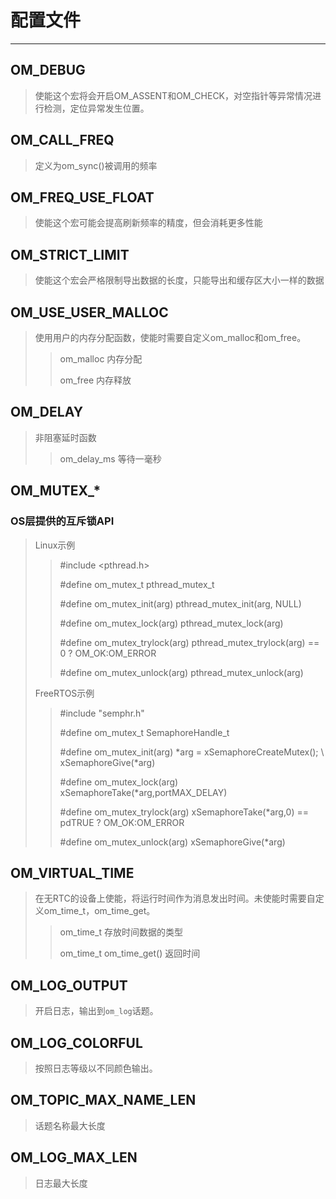 # 配置文件

------

## OM_DEBUG

>使能这个宏将会开启OM_ASSENT和OM_CHECK，对空指针等异常情况进行检测，定位异常发生位置。

## OM_CALL_FREQ

>定义为om_sync()被调用的频率

## OM_FREQ_USE_FLOAT

>使能这个宏可能会提高刷新频率的精度，但会消耗更多性能

## OM_STRICT_LIMIT

>使能这个宏会严格限制导出数据的长度，只能导出和缓存区大小一样的数据

## OM_USE_USER_MALLOC

>使用用户的内存分配函数，使能时需要自定义om_malloc和om_free。
>>om_malloc 内存分配
>>
>>om_free 内存释放

## OM_DELAY

>非阻塞延时函数
>>om_delay_ms 等待一毫秒

## OM_MUTEX_*

### OS层提供的互斥锁API

>Linux示例
>>#include <pthread.h>
>>
>>#define om_mutex_t pthread_mutex_t
>>
>>#define om_mutex_init(arg) pthread_mutex_init(arg, NULL)
>>
>>#define om_mutex_lock(arg) pthread_mutex_lock(arg)
>>
>>#define om_mutex_trylock(arg) pthread_mutex_trylock(arg) == 0 ? OM_OK:OM_ERROR
>>
>>#define om_mutex_unlock(arg) pthread_mutex_unlock(arg)
>
>FreeRTOS示例
>>#include "semphr.h"
>>
>>#define om_mutex_t SemaphoreHandle_t
>>
>>#define om_mutex_init(arg) *arg = xSemaphoreCreateMutex(); \\ \
>>xSemaphoreGive(*arg)
>>
>>#define om_mutex_lock(arg) xSemaphoreTake(*arg,portMAX_DELAY)
>>
>>#define om_mutex_trylock(arg) xSemaphoreTake(*arg,0) == pdTRUE ? OM_OK:OM_ERROR
>>
>>#define om_mutex_unlock(arg) xSemaphoreGive(*arg)

## OM_VIRTUAL_TIME

>在无RTC的设备上使能，将运行时间作为消息发出时间。未使能时需要自定义om_time_t，om_time_get。
>>om_time_t 存放时间数据的类型
>>
>>om_time_t om_time_get() 返回时间

## OM_LOG_OUTPUT

>开启日志，输出到`om_log`话题。

## OM_LOG_COLORFUL

>按照日志等级以不同颜色输出。

## OM_TOPIC_MAX_NAME_LEN

>话题名称最大长度

## OM_LOG_MAX_LEN

>日志最大长度

